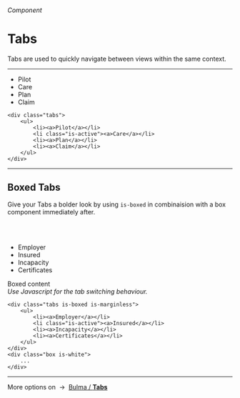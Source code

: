 <h6 class="subtitle is-5 has-text-grey">Component</h6><h1 class="title is-1 has-text-weight-bold">Tabs</h1>
<p class="subtitle is-5">
    <span class="has-text-weight-semibold">Tabs</span> are used to quickly navigate between views within the same context.
</p>

<hr class="is-large is-visible">

<div class="box is-well is-marginless is-large">
    <div class="tabs">
        <ul>
            <li><a>Pilot</a></li>
            <li class="is-active"><a>Care</a></li>
            <li><a>Plan</a></li>
            <li><a>Claim</a></li>
        </ul>
    </div>
</div>

    <div class="tabs">
        <ul>
            <li><a>Pilot</a></li>
            <li class="is-active"><a>Care</a></li>
            <li><a>Plan</a></li>
            <li><a>Claim</a></li>
        </ul>
    </div>
<hr class="is-visible is-large">

<h2 class="title is-4">Boxed Tabs</h2>

Give your Tabs a bolder look by using `is-boxed` in combinaision with a box component immediately after.

<br><br>

<div class="tabs is-boxed is-marginless">
    <ul>
        <li><a>Employer</a></li>
        <li class="is-active"><a>Insured</a></li>
        <li><a>Incapacity</a></li>
        <li><a>Certificates</a></li>
    </ul>
</div>
<div class="box is-white is-large has-text-grey-dark">
    Boxed content<br><i>Use Javascript for the tab switching behaviour.</i>
</div>

    <div class="tabs is-boxed is-marginless">
        <ul>
            <li><a>Employer</a></li>
            <li class="is-active"><a>Insured</a></li>
            <li><a>Incapacity</a></li>
            <li><a>Certificates</a></li>
        </ul>
    </div>
    <div class="box is-white">
        ...
    </div>
<hr>

<div class="box is-bordered">
    More options on &nbsp;→&nbsp; <a href="https://bulma.io/documentation/components/tabs/" target="blank">Bulma / <strong>Tabs</strong></a>
</div>

